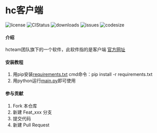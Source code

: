 # hc客户端
![license](https://img.shields.io/github/license/quqiOnfree/PyForHC)
![CIStatus](https://img.shields.io/github/workflow/status/quqiOnfree/PyForHC/Gradle%20CI)
![downloads](https://img.shields.io/github/downloads/quqiOnfree/PyForHC/total)
![issues](https://img.shields.io/github/issues/quqiOnfree/PyForHC)
![codesize](https://img.shields.io/github/languages/code-size/quqiOnfree/PyForHC)

#### 介绍
hcteam团队旗下的一个软件，此软件指的是客户端
[官方网址](https://hcteam.top/)

#### 安装教程

1.  用pip安装[requirements.txt](requirements.txt) cmd命令：pip install -r requirements.txt
2.  用python运行[main.py](main.py)即可使用

#### 参与贡献

1.  Fork 本仓库
2.  新建 Feat_xxx 分支
3.  提交代码
4.  新建 Pull Request
